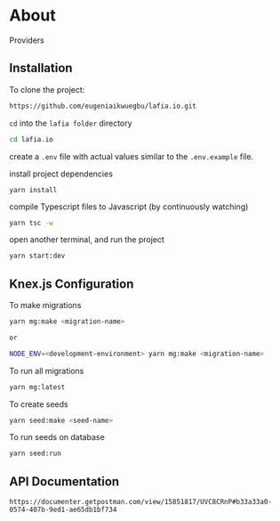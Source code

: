 # About
Providers

## Installation
To clone the project:
```bash
https://github.com/eugeniaikwuegbu/lafia.io.git
```
`cd` into the `lafia folder` directory
```bash
cd lafia.io
```

create a `.env` file with actual values similar to the `.env.example` file.

install project dependencies
```
yarn install
```

compile Typescript files to Javascript (by continuously watching)
```bash
yarn tsc -w
```

open another terminal, and run the project
```bash
yarn start:dev
```

## Knex.js Configuration

To make migrations
```bash
yarn mg:make <migration-name>

or

NODE_ENV=<development-environment> yarn mg:make <migration-name>
```

To run all migrations
```bash
yarn mg:latest
```

To create seeds

```bash
yarn seed:make <seed-name>
```

To run seeds on database
```bash
yarn seed:run
`````

## API Documentation
```
https://documenter.getpostman.com/view/15851817/UVC8CRnP#b33a33a0-0574-407b-9ed1-ae65db1bf734
```




